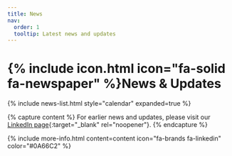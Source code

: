 ```yaml
---
title: News
nav:
  order: 1
  tooltip: Latest news and updates
---
```


# {% include icon.html icon="fa-solid fa-newspaper" %}News & Updates

{% include news-list.html style="calendar" expanded=true %}


{% capture content %}
For earlier news and updates, please visit our [LinkedIn page](https://www.linkedin.com/company/ecoresearchgroup/recent-activity/all/){:target="_blank" rel="noopener"}.
{% endcapture %}

{% include more-info.html 
  content=content 
  icon="fa-brands fa-linkedin" 
  color="#0A66C2" 
%}